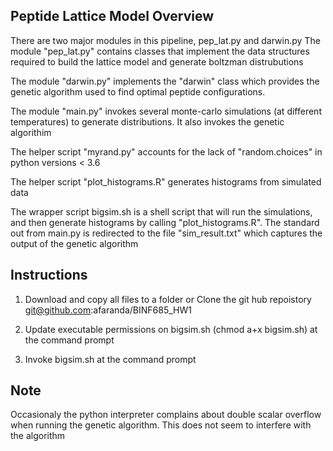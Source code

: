 ## Peptide Lattice Model Overview

There are two major modules in this pipeline, pep_lat.py and darwin.py
The module "pep_lat.py" contains classes that implement the data structures
required to build the lattice model and generate boltzman distrubutions

The module "darwin.py" implements the "darwin" class which provides
the genetic algorithm used to find optimal peptide configurations. 

The module "main.py" invokes several monte-carlo simulations (at different
temperatures) to generate distributions.  It also invokes the genetic algorithim

The helper script "myrand.py" accounts for the lack of "random.choices" in python
versions < 3.6

The helper script "plot_histograms.R" generates histograms from simulated data

The wrapper script bigsim.sh is a shell script that will run the simulations, and
then generate histograms by calling "plot_histograms.R".  The standard out from
main.py is redirected to the file "sim_result.txt" which captures the output of
the genetic algorithm

## Instructions

1. Download and copy all files to a folder or Clone the git hub repoistory git@github.com:afaranda/BINF685_HW1


2. Update executable permissions on bigsim.sh (chmod a+x bigsim.sh) at the command prompt


3. Invoke bigsim.sh at the command prompt 

## Note
Occasionaly the python interpreter complains about double scalar overflow when
running the genetic algorithm.  This does not seem to interfere with the algorithm